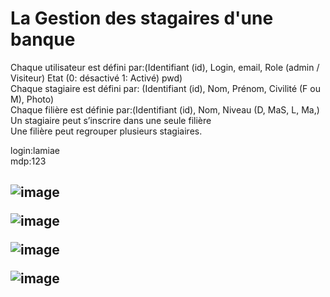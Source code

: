 # La Gestion des stagaires d'une banque

Chaque utilisateur est défini par:(Identifiant (id), Login, email, Role (admin / Visiteur) Etat (0: désactivé  1: Activé) pwd)<br>
Chaque stagiaire est défini par: (Identifiant (id), Nom, Prénom, Civilité (F ou M), Photo)<br>
Chaque filière est définie par:(Identifiant (id), Nom, Niveau (D, MaS,  L, Ma,)<br>
Un stagiaire peut s’inscrire dans une seule filière<br>
Une filière peut regrouper plusieurs stagiaires.<br>


login:lamiae<br>
mdp:123

<h2>

![image](https://user-images.githubusercontent.com/58346874/86147428-ae2c8e00-baf9-11ea-900f-5d8d21857180.png)

![image](https://user-images.githubusercontent.com/58346874/86147449-b2f14200-baf9-11ea-96ba-85641087e94a.png)

![image](https://user-images.githubusercontent.com/58346874/86147471-b97fb980-baf9-11ea-8e45-48bf7789cedb.png)

![image](https://user-images.githubusercontent.com/58346874/86147495-bedd0400-baf9-11ea-81b4-abde261115c5.png)
